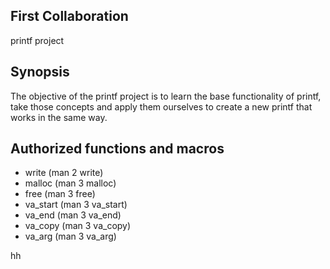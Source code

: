 ## First Collaboration

printf project

## Synopsis
  The objective of the printf project is to learn the base functionality of printf, take those concepts and apply them ourselves to create a new printf that works in the same way.

## Authorized functions and macros
* write (man 2 write)
* malloc (man 3 malloc)
* free (man 3 free)
* va_start (man 3 va_start)
* va_end (man 3 va_end)
* va_copy (man 3 va_copy)
* va_arg (man 3 va_arg)

hh
